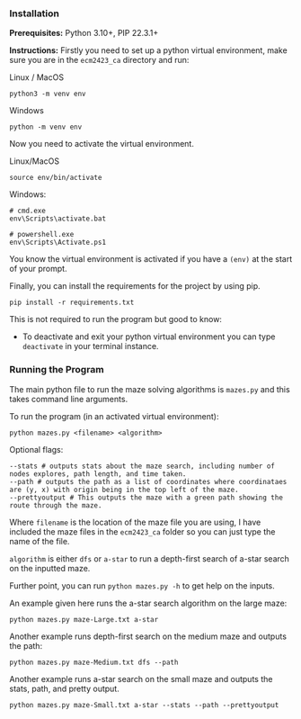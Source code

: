 ### Installation
**Prerequisites:**
Python 3.10+, PIP 22.3.1+

**Instructions:**
Firstly you need to set up a python virtual environment, make sure you are in the `ecm2423_ca` directory and run:

Linux / MacOS
``` shell
python3 -m venv env
```

Windows
``` shell
python -m venv env
```

Now you need to activate the virtual environment.

Linux/MacOS
```shell
source env/bin/activate
```

Windows:
```
# cmd.exe
env\Scripts\activate.bat 

# powershell.exe
env\Scripts\Activate.ps1
```

You know the virtual environment is activated if you have a `(env)` at the start of your prompt.

Finally, you can install the requirements for the project by using pip.

``` shell
pip install -r requirements.txt
```

This is not required to run the program but good to know:
- To deactivate and exit your python virtual environment you can type `deactivate` in your terminal instance.

### Running the Program
The main python file to run the maze solving algorithms is `mazes.py` and this takes command line arguments.

To run the program (in an activated virtual environment):
```shell
python mazes.py <filename> <algorithm>
```

Optional flags:
```shell
--stats # outputs stats about the maze search, including number of nodes explores, path length, and time taken.
--path # outputs the path as a list of coordinates where coordinataes are (y, x) with origin being in the top left of the maze.
--prettyoutput # This outputs the maze with a green path showing the route through the maze.
```

Where `filename` is the location of the maze file you are using, I have included the maze files in the `ecm2423_ca` folder so you can just type the name of the file.

`algorithm` is either `dfs` or `a-star` to run a depth-first search of a-star search on the inputted maze.

Further point, you can run `python mazes.py -h` to get help on the inputs.

An example given here runs the a-star search algorithm on the large maze:
```shell
python mazes.py maze-Large.txt a-star
```

Another example runs depth-first search on the medium maze and outputs the path:
```shell
python mazes.py maze-Medium.txt dfs --path
```

Another example runs a-star search on the small maze and outputs the stats, path, and pretty output.
```shell
python mazes.py maze-Small.txt a-star --stats --path --prettyoutput
```